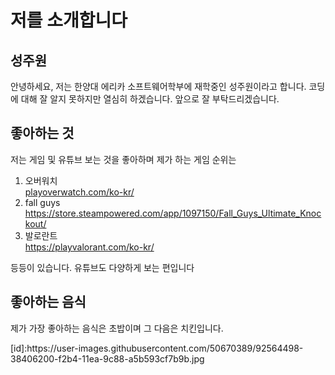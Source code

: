 <h1> 저를 소개합니다 </h1>
<h2> 성주원 </h2>
<p> 안녕하세요, 저는 한양대 에리카 소프트웨어학부에 재학중인 성주원이라고 합니다. 코딩에 대해 잘 알지 못하지만 열심히 하겠습니다. 앞으로 잘 부탁드리겠습니다.</p>

<h2>좋아하는 것</h2>
<p>저는 게임 및 유튜브 보는 것을 좋아하며 제가 하는 게임 순위는<p>
<ol>
<li>오버워치</li><a href="https://playoverwatch.com/ko-kr/">playoverwatch.com/ko-kr/</a>
<li>fall guys</li><a href="https://store.steampowered.com/app/1097150/Fall_Guys_Ultimate_Knockout/">https://store.steampowered.com/app/1097150/Fall_Guys_Ultimate_Knockout/</a>
<li>발로란트</li><a href="https://playvalorant.com/ko-kr/">https://playvalorant.com/ko-kr/</a>
</ol>
<p>등등이 있습니다. 유튜브도 다양하게 보는 편입니다</p>

<h2>좋아하는 음식</h2>
<p>제가 가장 좋아하는 음식은 초밥이며 그 다음은 치킨입니다.</p>
[id]:https://user-images.githubusercontent.com/50670389/92564498-38406200-f2b4-11ea-9c88-a5b593cf7b9b.jpg


